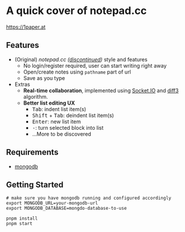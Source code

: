 # A quick cover of notepad.cc

https://1paper.at

## Features

- (Original) _notepad.cc ([discontinued](https://www.reddit.com/r/UsefulWebsites/comments/3wepc4/notepadcc_online_notepad_is_shutting_down_soon/))_ style and features
  - No login/register required, user can start writing right away
  - Open/create notes using `pathname` part of url
  - Save as you type
- Extras
  - **Real-time collaboration**, implemented using [Socket.IO] and [diff3] algorithm.
  - **Better list editing UX**
    - <kbd>Tab</kbd>: indent list item(s)
    - <kbd>Shift</kbd> + <kbd>Tab</kbd>: deindent list item(s)
    - <kbd>Enter</kbd>: new list item
    - <kbd>-</kbd>: turn selected block into list
    - ...More to be discovered

## Requirements

- [mongodb](https://www.mongodb.com/)

## Getting Started

```shell
# make sure you have mongodb running and configured accordingly
export MONGODB_URL=your-mongodb-url
export MONGODB_DATABASE=mongdo-database-to-use

pnpm install
pnpm start
```

[diff3]: https://en.wikipedia.org/wiki/Diff3
[socket.io]: https://socket.io/
